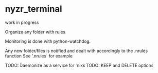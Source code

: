 nyzr_terminal
=============

work in progress

Organize any folder with rules. 

Monitoring is done with python-watchdog. 

Any new folder/files is notified and dealt with accordingly to the .nrules function
See '.nrules' for example


TODO: Daemonize as a service for 'nixs
TODO: KEEP and DELETE options 



